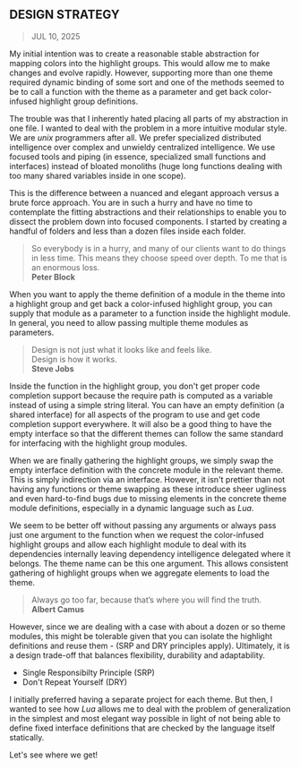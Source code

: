 ## DESIGN STRATEGY
> JUL 10, 2025

My initial intention was to create a reasonable stable abstraction for mapping
colors into the highlight groups.  This would allow me to make changes and evolve
rapidly.
However, supporting more than one theme required dynamic binding of some sort
and one of the methods seemed to be to call a function with the theme as a
parameter and get back color-infused highlight group definitions.

The trouble was that I inherently hated placing all parts of
my abstraction in one file.
I wanted to deal with the problem in a more intuitive modular style.
We are _unix_ programmers after all.
We prefer specialized distributed intelligence over complex and unwieldy
centralized intelligence.
We use focused tools and piping (in essence, specialized small
functions and interfaces) instead of bloated monoliths
(huge long functions dealing with too many shared variables
inside in one scope).

This is the difference between a nuanced and elegant approach versus
a brute force approach.
You are in such a hurry and have no time to contemplate the fitting
abstractions and their relationships to enable you to dissect
the problem down into focused components.
I started by creating a handful of folders and less than a dozen files
inside each folder.

> So everybody is in a hurry, and many of our clients want to do
> things in less time.
> This means they choose speed over depth.
> To me that is an enormous loss.  
> **Peter Block**

When you want to apply the theme definition of a module in the theme into
a highlight group and get back a color-infused highlight group, you can supply
that module as a parameter to a function inside the highlight module.
In general, you need to allow passing multiple theme modules as parameters.

> Design is not just what it looks like and feels like.  
> Design is how it works.  
> **Steve Jobs**

Inside the function in the highlight group, you don't get proper code completion
support because the require path is computed as a variable instead of using
a simple string literal.
You can have an empty definition (a shared interface) for all aspects of
the program to use and get code completion support everywhere.
It will also be a good thing to have the empty interface so that the
different themes can follow the same standard for interfacing with
the highlight group modules.

When we are finally gathering the highlight groups, we simply swap the
empty interface definition with the concrete module in the relevant theme.
This is simply indirection via an interface.  However, it isn't prettier
than not having any functions or theme swapping as these introduce sheer
ugliness and even hard-to-find bugs due to missing elements in the concrete
theme module definitions, especially in a dynamic language such as _Lua_.

We seem to be better off without passing any arguments or always pass
just one argument to the function when we request the color-infused highlight
groups and allow each highlight module to deal with its dependencies internally
leaving dependency intelligence delegated where it belongs.
The theme name can be this one argument.  This allows consistent gathering
of highlight groups when we aggregate elements to load the theme.

> Always go too far, because that’s where you will find the truth.    
> **Albert Camus**

However, since we are dealing with a case with about a dozen or so theme
modules, this might be tolerable given that you can isolate the highlight
definitions and reuse them - (SRP and DRY principles apply).  Ultimately,
it is a design trade-off that balances flexibility, durability and
adaptability.

* Single Responsibilty Principle (SRP)
* Don't Repeat Yourself (DRY)

I initially preferred having a separate project for each theme.  But then,
I wanted to see how _Lua_ allows me to deal with the problem of generalization
in the simplest and most elegant way possible in light of not being able
to define fixed interface definitions that are checked by the language
itself statically.

Let's see where we get!
